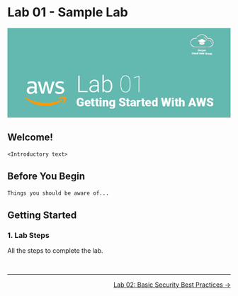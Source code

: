 # Lab 01 - Sample Lab
![Lab 01 Banner](GFX/Lab01.png)

## Welcome!
    <Introductory text>

## Before You Begin

    Things you should be aware of...

## Getting Started
### 1. Lab Steps

All the steps to complete the lab.



&nbsp;
&nbsp;


---

<p align="right"><a href="../02 - Basic Security Best Practices">Lab 02: Basic Security Best Practices →</a></p>
